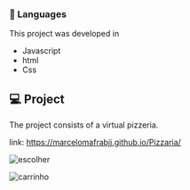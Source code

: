 ### 🚀 Languages
This project was developed in

  - Javascript
  - html
  - Css



## 💻 Project
The project consists of a virtual pizzeria.

link: https://marcelomafrabjj.github.io/Pizzaria/

![escolher](https://user-images.githubusercontent.com/84472778/150860895-86752783-1320-4338-b81e-14d2f5f6e182.png)

![carrinho](https://user-images.githubusercontent.com/84472778/150860899-7b2bf908-6e76-45f7-a71e-08f018756d39.png)

